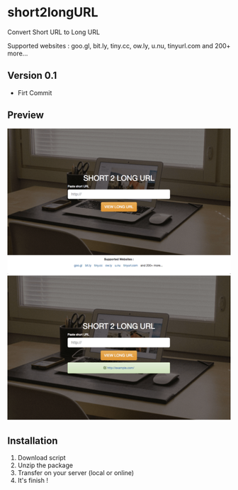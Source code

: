 # short2longURL
Convert Short URL to Long URL

Supported websites : goo.gl, bit.ly, tiny.cc, ow.ly, u.nu, tinyurl.com and 200+ more...

## Version 0.1
- Firt Commit

## Preview
![Screenshot 1](img/screen1.png)
![Screenshot 2](img/screen2.png)
## Installation

1. Download script
2. Unzip the package
3. Transfer on your server (local or online)
4. It's finish !
